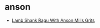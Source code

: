 # anson

 * [Lamb Shank Ragu With Anson Mills Grits](../index/l/lamb-shank-ragu-with-anson-mills-grits-355529.json)
